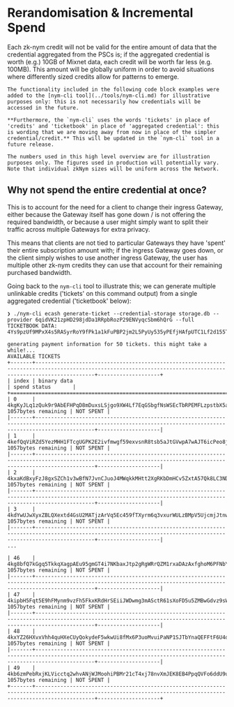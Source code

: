 # Rerandomisation & Incremental Spend

Each zk-nym credit will not be valid for the entire amount of data that the credential aggregated from the PSCs is; if the aggregated credential is worth (e.g.) 10GB of Mixnet data, each credit will be worth far less (e.g. 100MB). This amount will be globally uniform in order to avoid situations where differently sized credits allow for patterns to emerge.

```admonish info
The functionality included in the following code block examples were added to the [nym-cli tool](../tools/nym-cli.md) for illustrative purposes only: this is not necessarily how credentials will be accessed in the future.

**Furthermore, the `nym-cli` uses the words 'tickets' in place of 'credits' and 'ticketbook' in place of 'aggregated credential': this is wording that we are moving away from now in place of the simpler credential/credit.** This will be updated in the `nym-cli` tool in a future release.

The numbers used in this high level overview are for illustration purposes only. The figures used in production will potentially vary. Note that individual zkNym sizes will be uniform across the Network.
```

## Why not spend the entire credential at once?
This is to account for the need for a client to change their ingress Gateway, either because the Gateway itself has gone down / is not offering the required bandwidth, or because a user might simply want to split their traffic across multiple Gateways for extra privacy.

This means that clients are not tied to particular Gateways they have 'spent' their entire subscription amount with; if the ingress Gateway goes down, or the client simply wishes to use another ingress Gateway, the user has multiple other zk-nym credits they can use that account for their remaining purchased bandwidth.

Going back to the `nym-cli` tool to illustrate this; we can generate multiple unlinkable credits ('tickets' on this command output) from a single aggregated credential ('ticketbook' below):

```
❯ ./nym-cli ecash generate-ticket --credential-storage storage.db --provider 6qidVK21zpHD298jdDa1RRpbRozP29ENVyqcSbm6hQrG --full
TICKETBOOK DATA:
4Ys9pzUf9MPxX4s5RASyrRoY9fPk1a1kFuPBP2jm2L5PyUy535yPEfjHAfpUTC1Lf2d155TmjukvcDycQYfBSDfhEUJM4J3qPNfG3B5aQEEkefESZp3CM5AEnAu1AEyhpepbYw6BuXokiNcmaYtq3yJQbA4KicKP8FowoRzKHmXpJoUqY8wYQughGfdtXgr3rVaZmK21X51P1NL2UW1aCE512WWfy6P1LJHByWywT3qVw28Z83

generating payment information for 50 tickets. this might take a while!...
AVAILABLE TICKETS
+-------+---------------------------------------------------------------------------------------------------------------------------------------------------------------+--------------------+
| index | binary data                                                                                                                                                   | spend status       |
+============================================================================================================================================================================================+
| 0     | 4kgKyJLq1zQuk9r9AbEFHPqD8mDuxsLSjgo9XW4Lf7EqGSbgfNsWSEcTbRPEMFLzpstbX5azsA3opFh851h4g5qCG2qE3Luwqua4GG2ebJhk91rvEc5JPctbVQxL62fkfQ6svdcNp…1057bytes remaining | NOT SPENT |
|-------+---------------------------------------------------------------------------------------------------------------------------------------------------------------+--------------------|
| 1     | 4kefQqViRZd5YezMHH1FTcgUGPK2E2ivfmwgf59exvsnR8tsb5aJtGVwpA7wAJT6icPeo8jtDwDZ3WMPJxL3VRLiakAQr79zh7ixM89gowg3ChHEy6ewmHcT7T6RFkZFsMCMj1CNd…1057bytes remaining | NOT SPENT |
|-------+---------------------------------------------------------------------------------------------------------------------------------------------------------------+--------------------|
| 2     | 4kxaKdBxyFzJ8gxSZCh1v3wBfN7JvnCJuoJ4MWqkkMHtt2XgRKbDmHCv5ZxtA57Qk8LC3NDMBmqjADvY34mAPdT3tLBL4uxse9ASa227Ji96dwgxvfbpvLXSSr5o4vuPRV9K7UfpJ…1057bytes remaining | NOT SPENT |
|-------+---------------------------------------------------------------------------------------------------------------------------------------------------------------+--------------------|
| 3     | 4kdYwUJwXyxZBLQXextd4GsU2MATjzArVq5Ec459fTXyrm6q3vxurWULzBMpV5UjcmjJtnw1zFqt7f8Ydu5gyxwAVXP3Nwpn83ouguv2n4YrUewZCvFAqQYXgahhhaQGp6RxK2Arh…1057bytes remaining | NOT SPENT |
|-------+---------------------------------------------------------------------------------------------------------------------------------------------------------------+--------------------|
...

| 46    | 4kg8bfQ7kGgq5TkkqXagpAEu95gmGT4i7NKbaxJtp2gRgWRrQZM1rxaDAzAxfghoM6PFNbYgKsnLD4MF8HtXW3p92CnPBjswzJ1EbtsMGpgDER3CYFt2ivAhMAVXFziF5UjVJXhpa…1057bytes remaining | NOT SPENT |
|-------+---------------------------------------------------------------------------------------------------------------------------------------------------------------+--------------------|
| 47    | 4kipbH5Fqt5E9hFMynm9vzFh5FkxKRdHrSEiiJWDwmg3mASctR61sXoFD5u5ZMBwGdvz9sWsRfrpR4MX2NNfRhC85aUxqtkAv3hXZiCLtE1pUC54Cq7YXHyv2XTNKpvuFZs2GmwYg…1057bytes remaining | NOT SPENT |
|-------+---------------------------------------------------------------------------------------------------------------------------------------------------------------+--------------------|
| 48    | 4kxYZ26HXvxVhh4quHXeCUyQokydeF5wkwUi8fMx6P3uoMvuiPaNP1SJTbYnaQEFFtF6U4dGop6QckUYvbtwQFoGJTJesHFHTDtHbshj5Dg8DwbyaHuAR86zGwYMUPved4XKUTMLa…1057bytes remaining | NOT SPENT |
|-------+---------------------------------------------------------------------------------------------------------------------------------------------------------------+--------------------|
| 49    | 4kb6zmPebRxjKLVicctq2whvANjWJMoohiPBMr21cT4xj78nvXmJEK8EB4PpqQVFo6ddU9uzuer5ggQZNZgETX2VXBzymBYNzXBuXjLJi1WRdAiASqWz5Hv5im1TJh4XBE4mxKo8Q…1057bytes remaining | NOT SPENT |
+-------+---------------------------------------------------------------------------------------------------------------------------------------------------------------+--------------------+
```
